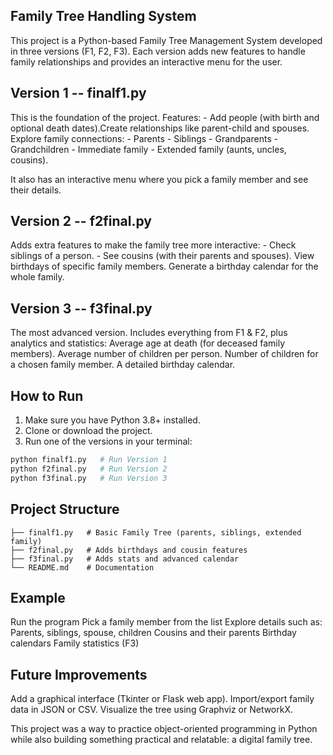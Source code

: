 ## Family Tree Handling System

This project is a Python-based Family Tree Management System developed
in three versions (F1, F2, F3).
Each version adds new features to handle family relationships and
provides an interactive menu for the user.

## Version 1 -- finalf1.py

This is the foundation of the project.
Features: - Add people (with birth and optional death dates).Create
relationships like parent-child and spouses. Explore family
connections: - Parents - Siblings - Grandparents - Grandchildren -
Immediate family - Extended family (aunts, uncles, cousins).

It also has an interactive menu where you pick a family member and see
their details.

## Version 2 -- f2final.py

Adds extra features to make the family tree more interactive: - Check
siblings of a person. - See cousins (with their parents and spouses).
View birthdays of specific family members. Generate a birthday
calendar for the whole family.

## Version 3 -- f3final.py

The most advanced version.
Includes everything from F1 & F2, plus analytics and statistics: 
Average age at death (for deceased family members). Average number of
children per person. Number of children for a chosen family member.
A detailed birthday calendar.

## How to Run

1. Make sure you have Python 3.8+ installed.
2. Clone or download the project.
3. Run one of the versions in your terminal:

``` bash
python finalf1.py   # Run Version 1
python f2final.py   # Run Version 2
python f3final.py   # Run Version 3
```

## Project Structure

    ├── finalf1.py   # Basic Family Tree (parents, siblings, extended family)
    ├── f2final.py   # Adds birthdays and cousin features
    ├── f3final.py   # Adds stats and advanced calendar
    └── README.md    # Documentation

## Example

  Run the program
  Pick a family member from the list
  Explore details such as:
  Parents, siblings, spouse, children
  Cousins and their parents
  Birthday calendars
  Family statistics (F3)

## Future Improvements

  Add a graphical interface (Tkinter or Flask web app).
  Import/export family data in JSON or CSV.
  Visualize the tree using Graphviz or NetworkX.

This project was a way to practice object-oriented programming in Python
while also building something practical and relatable: a digital family
tree.